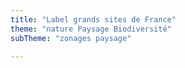 ```yaml
---
title: "Label grands sites de France"
theme: "nature Paysage Biodiversité"
subTheme: "zonages paysage"

---
```

